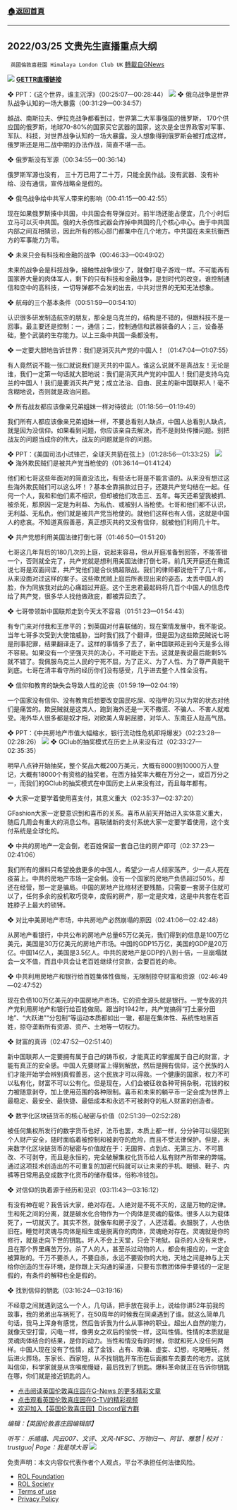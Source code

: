 ###  [:house:返回首頁](https://github.com/ourhimalayas/txt)
---


## 2022/03/25 文贵先生直播重点大纲
` 英國倫敦喜莊園 Himalaya London Club UK` [轉載自GNews](https://gnews.org/zh-hans/2231087/)

[![](https://express.adobe.com/page/AOutjHLNPMoU7/images/1cf66c50-fa40-404d-9d4c-41e5333dd9e7.png?asset_id=a2f07189-2c60-4271-b3b0-e1fff201258d&amp;img_etag=%22d798cea9379ab20ea637b67d7612ae06%22&amp;size=2560)](https://express.adobe.com/page/AOutjHLNPMoU7/images/1cf66c50-fa40-404d-9d4c-41e5333dd9e7.png?asset_id=a2f07189-2c60-4271-b3b0-e1fff201258d&amp;img_etag=%22d798cea9379ab20ea637b67d7612ae06%22&amp;size=1024)
[**GETTR直播链接**](https://www.gettr.com/post/p11tme3b4de)

❖ PPT：《这个世界，谁主沉浮》（00:25:07—00:28:44）
[![](https://express.adobe.com/page/AOutjHLNPMoU7/images/ee509a00-9fba-43f8-aaa9-fc9ecc8bd4c7.png?asset_id=77ecc519-95f4-44ac-8f69-e85ecefa15cf&amp;img_etag=%2268460ff1e4da35e3c36a1fa9a7797335%22&amp;size=1024)](https://express.adobe.com/page/AOutjHLNPMoU7/images/ee509a00-9fba-43f8-aaa9-fc9ecc8bd4c7.png?asset_id=77ecc519-95f4-44ac-8f69-e85ecefa15cf&amp;img_etag=%2268460ff1e4da35e3c36a1fa9a7797335%22&amp;size=1024)
❖ 俄乌战争是世界队战争认知的一场大暴露（00:31:29—00:34:57）

越战、南斯拉夫、伊拉克战争都看到过，世界第二大军事强国的俄罗斯， 170个供应国的俄罗斯，地球70-80%的国家买它武器的国家，这次是全世界政客对军事、军队、科技，对世界战争认知的一场大暴露。没人想象得到俄罗斯会被打成这样，俄罗斯还是用二战中期的办法作战，简直不堪一击。

❖ 俄罗斯没有军源（00:34:55—00:36:14）

俄罗斯军源也没有， 三十万已用了二十万，只能全民作战。没有武器、没有补给、没有通信，宣传战略全是假的。

❖ 俄乌战争给中共军人带来的影响（00:41:15—00:42:55）

现在如果俄罗斯揍中共国，中共国会有导弹应对。前半场还能占便宜，几个小时后立马可以灭中共国。俄的大杀伤性武器会炸掉中共国的几个核心中心。由于中共国内部之间互相猜忌，因此所有的核心部门都集中在几个地方。中共国在未来抗衡西方的军事能力为零。

❖ 未来只会有科技和金融的战争（00:46:33—00:49:02）

未来的战争会是科技战争，接触性战争很少了，就像打电子游戏一样。不可能再有国家养大量的肉体军人，剩下的只有科技和金融战争，是划时代的改变。谁控制通信和空中的高科技，一切导弹都不会发的出去，中共对世界的无知无法想象。

❖ 航母的三个基本条件（00:51:59—00:54:10）

认识很多研发制造航空的朋友，那全是乌克兰的，结构是不错的，但跟科技不是一回事。最主要还是控制：一，通信；二，控制通信和武器装备的人；三，设备基础，整个武装的生存能力。以上三条中共国一条都没有。

❖ 一定要大胆地告诉世界：我们是消灭共产党的中国人！（01:47:04—01:07:55）

有人竟然说不能一张口就说我们是灭共的中国人。谁这么说就不是真战友！无论是谁，我们一定第一句话就大胆地说：我们是消灭共产党的中国人！我们是支持乌克兰的中国人！我们是要消灭共产党；成立法治、自由、民主的新中国联邦人！毫不含糊地说，否则就是政治问题。

❖ 所有战友都应该像亲兄弟姐妹一样对待彼此（01:18:56—01:19:49）

我们所有人都应该像亲兄弟姐妹一样，不要总看别人缺点，中国人总看别人缺点，就是因为没信仰。如果看到问题，你应该亲自去解决，而不是到处传播问题。别把战友的问题当成你的伟大，战友的问题就是你的问题。

❖ PPT：《美国司法小试锋芒，全球灭共箭在弦上》（01:28:56—01:33:25）
[![](https://express.adobe.com/page/AOutjHLNPMoU7/images/7fd13ff8-8dff-478c-829b-810a9700d995.jpg?asset_id=8564b1f0-a9ac-42a5-9868-dbeac1cd87e9&amp;img_etag=%22d8b7b9281dfb3050c4241c60a8d3e9da%22&amp;size=1024)](https://express.adobe.com/page/AOutjHLNPMoU7/images/7fd13ff8-8dff-478c-829b-810a9700d995.jpg?asset_id=8564b1f0-a9ac-42a5-9868-dbeac1cd87e9&amp;img_etag=%22d8b7b9281dfb3050c4241c60a8d3e9da%22&amp;size=1024)
❖ 海外欺民贼们是被共产党当枪使的（01:36:14—01:41:24）

他们和七哥这些年面对的简直没法比，有些话七哥是不能言语的。从来没有想过这些海外欺民贼们可以这么坏！？基本全靠捐款过日子，还跟共产党勾结在一起。任何一个人，我和和他们素不相识，但却被他们攻击三、五年。每天还希望我被抓、被杀死，那原因一定是为利益、为私仇、或被别人当枪使。七哥和他们都不认识，无利益、无私仇，他们就是被共产党当枪使的。就他们这样也有人信，这就是中国人的悲哀。不知道真假善恶，真正想灭共的又没有信仰，就被他们利用几十年。

❖ 共产党想利用美国法律打倒七哥（01:46:50—01:51:20）

七哥这几年背后的180几次的上庭，说起来容易，但从开庭准备到回答，不能答错一个，否则就全完了，共产党就是想利用美国法律打倒七哥。前几天开庭还在撒谎说七哥是双面间谍，共产党他们是合伙搞超限战。我们的律师都说他干了几十年，从来没面对过这样的案子。这些欺民贼上庭后所表现出来的姿态，太丢中国人的脸，作为同族我对此的心痛超过开庭。这个王忠君最起码将几百个中国人的信息传给了共产党，很多华人找他做政庇，都被弄回去了。

❖ 七哥带领新中国联邦走到今天太不容易（01:51:23—01:54:43）

有专门来对付我和王彦平的；到英国对付喜联储的，现在案情发展中，我不能说。当年七哥多次受到大使馆威胁，当时我们找了个翻译，但是因为这些欺民贼说七哥是刑事犯罪，结果翻译走了。这样的事情多了去了，新中国联邦走到今天是多么得不容易。如果没有一个坚强灭共的决心，不可能走下去。这就是我说最后能剩5%就不错了。我佩服乌克兰人民的宁死不屈，为了正义、为了人性、为了尊严真能干到底。七哥在清丰看守所的经历你们没有感受，几乎进去整个人性全没有。

❖ 信仰和教育的缺失会导致人性的沦丧（01:59:19—02:04:19）

一个国家没有信仰、没有教育后想要改变国民吃屎、咬指甲的习以为常的状态对他们是痛苦的。欺民贼就是这类人，跑到海外还是一天不撒谎、不骗人、不害人就难受。海外华人很多都是奴才相，对欧美人卑躬屈膝，对华人、东南亚人趾高气昂。

❖ PPT：《中共房地产市值大幅缩水，银行流动性危机即将爆发》（02:23:28—02:28:26）
[![](https://express.adobe.com/page/AOutjHLNPMoU7/images/1862bb08-91d9-44f2-999c-799008bb33f5.jpg?asset_id=3af52173-25cc-4be5-a343-237e523599c0&amp;img_etag=%22054206fd2c6f5b72390d03655c03aec0%22&amp;size=1024)](https://express.adobe.com/page/AOutjHLNPMoU7/images/1862bb08-91d9-44f2-999c-799008bb33f5.jpg?asset_id=3af52173-25cc-4be5-a343-237e523599c0&amp;img_etag=%22054206fd2c6f5b72390d03655c03aec0%22&amp;size=1024)
❖ GClub的抽奖模式在历史上从来没有过（02:33:27—02:35:35）

明早八点钟开始抽奖，整个奖品大概200万美元，大概有8000到10000万人登记，大概有18000个有资格的抽奖者。在西方抽奖率大概在万分之一，或百万分之一，而我们的GClub的抽奖模式在中国历史上从来没有过，而且每年都有。

❖ 大家一定要学着使用喜支付，其意义重大（02:35:37—02:37:20）

GFashion大家一定要意识到和喜币的关系。喜币从前天开始进入实体意义重大，随后几周会有重大的消息公布。喜联储新的支付系统大家一定要学着使用，这个支付系统是全球化的。

❖ 中共的房地产一定会倒，老百姓保留一套自己住的房产即可（02:37:23—02:41:06）

我们所有的爆料只希望挽救更多的中国人，希望少一点人倾家荡产，少一点人死在疫苗上。中共的房地产市场一定会倒。没有一个国家的房地产负债超过50%，却还在经营，那一定是骗局。中国的房地产比棺材还要残酷，只需要一套房子住就可以了，任何多余的投机取巧侥幸，度假的房产，那一定是灾难，这是中共套在老百姓脖子上最大的锁铐。

❖ 对比中美房地产市场，中共房地产必然崩塌的原因（02:41:06—02:42:48）

从房地产看银行，中共公布的房地产总量65万亿美元，我们得到的信息是100万亿美元，美国是30万亿美元的房地产市场。中国的GDP15万亿，美国的GDP是20万亿。中国14亿人，美国是3.5亿人。中共的房地产是GDP的八到十倍，一旦崩塌就会一文不值，而且中共会让老百姓继续付贷款，会要百姓的命。

❖ 中共利用房地产和银行给百姓集体性做局，无限制掠夺财富和资源（02:46:49—02:47:52）

现在负债100万亿美元的中国房地产市场，它的资金源头就是银行。一党专政的共产党利用房地产和银行给百姓做局。跟当时1942年，共产党搞得“打土豪分田地”、“大跃进”“分包制”等运动本质都如出一辙，都是在集体性、系统性地黑百姓，掠夺垄断所有资源、资产、土地等一切权力。

❖ 财富的真谛（02:47:52—02:51:40）

新中国联邦人一定要拥有属于自己的铸币权，才能真正的掌握属于自己的财富，才能有真正的安全感。中国人先要财富上得到解放，然后是拥有信仰，这个民族的人们才能开始学会辨别真假善恶，这个民族才可以得救。一个健康的国家，权力不可以私有化，财富不可以公有化。但是现在，人们会被征收各种苛捐杂税，花钱的权力被随意剥夺，加上使用范围的各种限制。喜币和未来的躺平币一定会成为世界上最稳定、最安全、最快捷、最低成本和永远不可被剥夺的私人财富的创造者。

❖ 数字化区块链货币的核心秘密与价值（02:51:39—02:52:28）

被任何集权所发行的数字货币也好，法币也罢，本质上都一样，分分钟可以侵犯到个人财产安全，随时面临着被控制和被剥夺的危险，而且不受法律保护。但是，未来数字化区块链货币的秘密与价值就在于：无国界、点到点、无第三方、不可篡改、不可剥夺，而且是永恒的，完全破解集权化货币给人私有财产所带来的弊端。通过这项技术创造出的不可重复的加密代码就可以让未来的手机、眼镜、鞋子、内裤等日常用品变成数字化货币的储存载体，俗称冷钱包。

❖ 对信仰的执着源于经历和见识（03:11:43—03:16:12）

有没有神在呢？我告诉大家，绝对存在。人绝对是不死不灭的，这是万物的定律。生和死之间的分离，就是碳水化合物作为一个肉体是灵魂的载体。很多人以为载体死了，一切就灭了。其实不然，就像车和房子没了，人还活着。衣服脱了，人也依旧在。睡觉时灵魂与肉体是相生或是脱离你的肉体，灵魂绝对存在。灵魂就是你的修行，就是走向下世的钥匙。坏人不会上天堂，只会下地狱。自杀的人没有来世，且在那个界里痛苦万分。杀了人的人，甚至杀过动物的人，都会有报应的，一定会被算账的。千万不要杀人，不要自杀，永远不要毁你的大地，天地之间是神与上天给你创造的生存环境，是你跟上天沟通的渠道，只要有宗教团体伸手要钱的一定是假的，有条件的解释也全是假的。

❖ 找到信仰的钥匙（03:16:24—03:19:16）

不经意之间就遇到这么一个人，几句话，把手放在我手上，说给你讲52年前我的故事，我的弟弟出车祸死了，在50周年的时候我在同桌遇到了谁。就这么简单几句话，我马上浑身有感觉，然后告诉我为什么从事神的职业。超出人自然的能力，就像天空打雷，闪电一样，像男女之欢后的愉悦一样，这叫性情。性情的本质就是灵魂肉体结合的结果，是你的动力。当性和情没有的时候，你就和死人没任何两样。中国人现在没有了性情，成了金钱、占有、欺骗、虚妄、幻想，吃喝睡玩，然后进火葬场。东家长、西家短，从不找钥匙开车而在后面推车去要去的地方。这就叫信仰，科学家就是从贪嗔痴慢疑，最后找到了钥匙。爆料革命就正在告诉你钥匙在哪，你们就是接近钥匙的人。

- [点击阅读英国伦敦喜庄园在G-News 的更多精彩文章](https://gnews.org/zh-hans/author/himalaya_hawk/)
- [点击观看英国伦敦喜庄园在G-TV的精彩视频](https://gtv.org/web/#/UserInfo/5ee680a45bd6f123dd104807)
- [欢迎加入【英国伦敦喜庄园】Discord官方群](https://discord.gg/VsNaHaMUsy)


*编辑：【英国伦敦喜庄园编辑部】*

*听写：* *乐禧禧、风云007、文评、文风-NFSC、万物归一、阿甘、雅慧* *| 校对：trustguo| Page：我是球大哥*
[![](https://express.adobe.com/page/AOutjHLNPMoU7/images/6f7d1e61-4a08-4822-8ef2-ebfe30c3fee0.jpg?asset_id=885950a2-4f24-4fda-a943-7478a4ed841d&amp;img_etag=%22fb035768c8cb9d7a5024d2e8b5ca4124%22&amp;size=1024)](https://express.adobe.com/page/AOutjHLNPMoU7/images/6f7d1e61-4a08-4822-8ef2-ebfe30c3fee0.jpg?asset_id=885950a2-4f24-4fda-a943-7478a4ed841d&amp;img_etag=%22fb035768c8cb9d7a5024d2e8b5ca4124%22&amp;size=1024)
 

免责声明：本文内容仅代表作者个人观点，平台不承担任何法律风险。

- [ROL Foundation](https://rolfoundation.org/)
- [ROL Society](https://rolsociety.org/)
- [Terms of use](https://gnews.org/terms-of-use-3/)
- [Privacy Policy](https://gnews.org/privacy-policy/)
